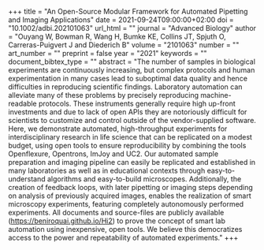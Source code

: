 +++
title = "An Open-Source Modular Framework for Automated Pipetting and Imaging Applications"
date = 2021-09-24T09:00:00+02:00
doi = "10.1002/adbi.202101063"
url_html = ""
journal = "Advanced Biology"
author = "Ouyang W, Bowman R, Wang H, Bumke KE, Collins JT, Spjuth O, Carreras-Puigvert J and Diederich B"
volume = "2101063"
number = ""
art_number = ""
preprint = false
year = "2021"
keywords = ""
document_bibtex_type = ""
abstract = "The number of samples in biological experiments are continuously increasing, but complex protocols and human experimentation in many cases lead to suboptimal data quality and hence difficulties in reproducing scientific findings. Laboratory automation can alleviate many of these problems by precisely reproducing machine-readable protocols. These instruments generally require high up-front investments and due to lack of open APIs they are notoriously difficult for scientists to customize and control outside of the vendor-supplied software. Here, we demonstrate automated, high-throughput experiments for interdisciplinary research in life science that can be replicated on a modest budget, using open tools to ensure reproducibility by combining the tools Openflexure, Opentrons, ImJoy and UC2. Our automated sample preparation and imaging pipeline can easily be replicated and established in many laboratories as well as in educational contexts through easy-to-understand algorithms and easy-to-build microscopes. Additionally, the creation of feedback loops, with later pipetting or imaging steps depending on analysis of previously acquired images, enables the realization of smart microscopy experiments, featuring completely autonomously performed experiments. All documents and source-files are publicly available (https://beniroquai.github.io/Hi2) to prove the concept of smart lab automation using inexpensive, open tools. We believe this democratizes access to the power and repeatability of automated experiments."
+++
